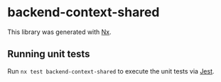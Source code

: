 # backend-context-shared

This library was generated with [Nx](https://nx.dev).

## Running unit tests

Run `nx test backend-context-shared` to execute the unit tests via [Jest](https://jestjs.io).
